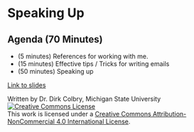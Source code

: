 # Speaking Up


## Agenda (70 Minutes)

- (5 minutes) References for working with me.
- (15 minutes) Effective tips / Tricks for writing emails
- (50 minutes) Speaking up


[Link to slides](https://docs.google.com/presentation/d/1qVjaKQSgm0jqjClwiBgMgbcZNrAXyknyCtuvZIMmtuQ/edit?usp=sharing)


Written by Dr. Dirk Colbry, Michigan State University
<a rel="license" href="http://creativecommons.org/licenses/by-nc/4.0/"><img alt="Creative Commons License" style="border-width:0" src="https://i.creativecommons.org/l/by-nc/4.0/88x31.png" /></a><br />This work is licensed under a <a rel="license" href="http://creativecommons.org/licenses/by-nc/4.0/">Creative Commons Attribution-NonCommercial 4.0 International License</a>.

